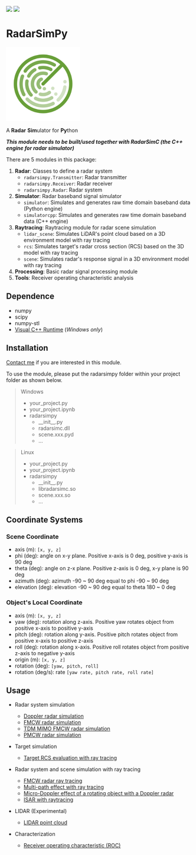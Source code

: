 <a href="#" target="_blank" rel="nofollow"><img src="https://img.shields.io/badge/Python-3.7%7C3.8%7C3.9-blue?style=flat&logo=python" height="20" ></a>
<a href="https://rookiepeng.github.io/radarsimpy/" target="_blank" rel="nofollow"><img src="https://img.shields.io/badge/Documentation-latest-brightgree?style=flat&logo=read-the-docs" height="20" ></a>

# RadarSimPy
                                                            
<img src="./assets/radarsimpy.svg" alt="logo" width="200"/>

A **Radar** **Sim**ulator for **Py**thon

***This module needs to be built/used together with RadarSimC (the C++ engine for radar simulator)***

There are 5 modules in this package:

1. **Radar**: Classes to define a radar system
   - `radarsimpy.Transmitter`: Radar transmitter
   - `radarsimpy.Receiver`: Radar receiver
   - `radarsimpy.Radar`: Radar system
2. **Simulator**: Radar baseband signal simulator
   - `simulator`: Simulates and generates raw time domain baseband data (Python engine)
   - `simulatorcpp`: Simulates and generates raw time domain baseband data (C++ engine)
3. **Raytracing**: Raytracing module for radar scene simulation
   - `lidar_scene`: Simulates LiDAR's point cloud based on a 3D environment model with ray tracing
   - `rcs`: Simulates target's radar cross section (RCS) based on the 3D model with ray tracing
   - `scene`: Simulates radar's response signal in a 3D environment model with ray tracing
4. **Processing**: Basic radar signal processing module
5. **Tools**: Receiver operating characteristic analysis

## Dependence

- numpy
- scipy
- numpy-stl
- [Visual C++ Runtime](https://aka.ms/vs/16/release/vc_redist.x64.exe/) (*Windows only*)

## Installation

[Contact me](https://zpeng.me/#contact) if you are interested in this module.

To use the module, please put the radarsimpy folder within your project folder as shown below.

> Windows
>
> - your_project.py
> - your_project.ipynb
> - radarsimpy
>   - \_\_init__.py
>   - radarsimc.dll
>   - scene.xxx.pyd
>   - ...
>

> Linux
>
> - your_project.py
> - your_project.ipynb
> - radarsimpy
>   - \_\_init__.py
>   - libradarsimc.so
>   - scene.xxx.so
>   - ...
>

## Coordinate Systems

### Scene Coordinate

- axis (m): `[x, y, z]`
- phi (deg): angle on x-y plane. Positive x-axis is 0 deg, positive y-axis is 90 deg
- theta (deg): angle on z-x plane. Positive z-axis is 0 deg, x-y plane is 90 deg
- azimuth (deg): azimuth -90 ~ 90 deg equal to phi -90 ~ 90 deg
- elevation (deg): elevation -90 ~ 90 deg equal to theta 180 ~ 0 deg

### Object's Local Coordinate

- axis (m): `[x, y, z]`
- yaw (deg): rotation along z-axis. Positive yaw rotates object from positive x-axis to positive y-axis
- pitch (deg): rotation along y-axis. Positive pitch rotates object from positive x-axis to positive z-axis
- roll (deg): rotation along x-axis. Positive roll rotates object from positive z-axis to negative y-axis
- origin (m): `[x, y, z]`
- rotation (deg): `[yaw, pitch, roll]`
- rotation (deg/s): rate `[yaw rate, pitch rate, roll rate]`

## Usage

- Radar system simulation
  - [Doppler radar simulation](https://zpeng.me/index.php/2019/05/16/doppler-radar/)
  - [FMCW radar simulation](https://zpeng.me/index.php/2018/10/11/fmcw-radar/)
  - [TDM MIMO FMCW radar simulation](https://zpeng.me/index.php/2019/04/07/tdm-mimo-fmcw-radar/)
  - [PMCW radar simulation](https://zpeng.me/index.php/2019/05/24/pmcw-radar/)

- Target simulation
  - [Target RCS evaluation with ray tracing](https://zpeng.me/index.php/2019/11/13/rcs-calculation-with-ray-tracing/)

- Radar system and scene simulation with ray tracing
  - [FMCW radar ray tracing](https://zpeng.me/index.php/2020/03/20/fmcw-radar-ray-tracing/)
  - [Multi-path effect with ray tracing](https://zpeng.me/index.php/2020/03/20/multi-path-effect-with-ray-tracing/)
  - [Micro-Doppler effect of a rotating object with a Doppler radar](https://zpeng.me/index.php/2020/05/24/micro-doppler-effect-of-a-rotating-object-with-a-doppler-radar/)
  - [ISAR with raytracing](https://zpeng.me/index.php/2020/05/28/isar-with-raytracing/)

- LIDAR (Experimental)
  - [LIDAR point cloud](https://zpeng.me/index.php/2020/02/05/lidar-point-cloud/)

- Characterization
  - [Receiver operating characteristic (ROC)](https://zpeng.me/index.php/2019/10/06/receiver-operating-characteristic/)
